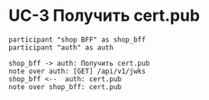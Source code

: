 # UC-3 Получить cert.pub

```plantuml
participant "shop BFF" as shop_bff
participant "auth" as auth

shop_bff -> auth: Получить cert.pub
note over auth: [GET] /api/v1/jwks
shop_bff <--  auth: cert.pub
note over shop_bff: cert.pub
```